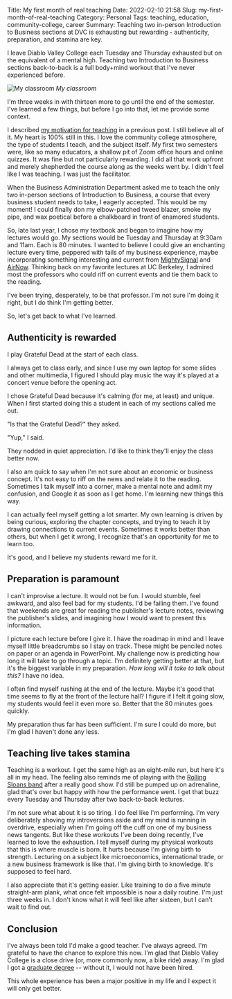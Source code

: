 Title: My first month of real teaching
Date: 2022-02-10 21:58
Slug: my-first-month-of-real-teaching
Category: Personal
Tags: teaching, education, community-college, career
Summary: Teaching two in-person Introduction to Business sections at DVC is exhausting but rewarding - authenticity, preparation, and stamina are key.

I leave Diablo Valley College each Tuesday and Thursday exhausted but on the equivalent of a mental high. Teaching two Introduction to Business sections back-to-back is a full body+mind workout that I've never experienced before. 

![My classroom]({static}/images/FDE73FAF-9199-4C01-B425-A4CF0F7CA28D_1_105_c.jpeg)
*My classroom*

I'm three weeks in with thirteen more to go until the end of the semester. I've learned a few things, but before I go into that, let me provide some context. 

I described [my motivation for teaching]({filename}why-im-applying-to-be-an-instructor-at-dvc.md) in a previous post. I still believe all of it. My heart is 100% still in this. I love the community college atmosphere, the type of students I teach, and the subject itself. My first two semesters were, like so many educators, a shallow pit of Zoom office hours and online quizzes. It was fine but not particularly rewarding. I did all that work upfront and merely shepherded the course along as the weeks went by. I didn't feel like I was teaching. I was just the facilitator. 

When the Business Administration Department asked me to teach the only two in-person sections of Introduction to Business, a course that every business student needs to take, I eagerly accepted. This would be my moment! I could finally don my elbow-patched tweed blazer, smoke my pipe, and wax poetical before a chalkboard in front of enamored students. 

So, late last year, I chose my textbook and began to imagine how my lectures would go. My sections would be Tuesday and Thursday at 9:30am and 11am. Each is 80 minutes. I wanted to believe I could give an enchanting lecture every time, peppered with tails of my business experience, maybe incorporating something interesting and current from [MightySignal](https://mightysignal.com) and [AirNow](https://www.airnow.com). Thinking back on my favorite lectures at UC Berkeley, I admired most the professors who could riff on current events and tie them back to the reading. 

I've been trying, desperately, to be that professor. I'm not sure I'm doing it right, but I do think I'm getting better. 

So, let's get back to what I've learned.

## Authenticity is rewarded

I play Grateful Dead at the start of each class. 

I always get to class early, and since I use my own laptop for some slides and other multimedia, I figured I should play music the way it's played at a concert venue before the opening act. 

I chose Grateful Dead because it's calming (for me, at least) and unique. When I first started doing this a student in each of my sections called me out. 

"Is that the Grateful Dead?" they asked. 

"Yup," I said.

They nodded in quiet appreciation. I'd like to think they'll enjoy the class better now. 

I also am quick to say when I'm not sure about an economic or business concept. It's not easy to riff on the news and relate it to the reading. Sometimes I talk myself into a corner, make a mental note and admit my confusion, and Google it as soon as I get home. I'm learning new things this way.

I can actually feel myself getting a lot smarter. My own learning is driven by being curious, exploring the chapter concepts, and trying to teach it by drawing connections to current events. Sometimes it works better than others, but when I get it wrong, I recognize that's an opportunity for me to learn too. 

It's good, and I believe my students reward me for it. 

## Preparation is paramount

I can't improvise a lecture. It would not be fun. I would stumble, feel awkward, and also feel bad for my students. I'd be failing them. I've found that weekends are great for reading the publisher's lecture notes, reviewing the publisher's slides, and imagining how I would want to present this information. 

I picture each lecture before I give it. I have the roadmap in mind and I leave myself little breadcrumbs so I stay on track. These might be penciled notes on paper or an agenda in PowerPoint. My challenge now is predicting how long it will take to go through a topic. I'm definitely getting better at that, but it's the biggest variable in my preparation. *How long will it take to talk about this?* I have no idea. 

I often find myself rushing at the end of the lecture. Maybe it's good that time seems to fly at the front of the lecture hall? I figure if I felt it going slow, my students would feel it even more so. Better that the 80 minutes goes quickly. 

My preparation thus far has been sufficient. I'm sure I could do more, but I'm glad I haven't done any less.

## Teaching live takes stamina

Teaching is a workout. I get the same high as an eight-mile run, but here it's all in my head. The feeling also reminds me of playing with the [Rolling Sloans band]({filename}becoming-a-better-public-singer.md) after a really good show. I'd still be pumped up on adrenaline, glad that's over but happy with how the performance went. I get that buzz every Tuesday and Thursday after two back-to-back lectures.

I'm not sure what about it is so tiring. I do feel like I'm performing. I'm very deliberately shoving my introversions aside and my mind is running in overdrive, especially when I'm going off the cuff on one of my business news tangents. But like these workouts I've been doing recently, I've learned to love the exhaustion. I tell myself during my physical workouts that this is where muscle is born. It hurts because I'm giving birth to strength. Lecturing on a subject like microeconomics, international trade, or a new business framework is like that. I'm giving birth to knowledge. It's supposed to feel hard. 

I also appreciate that it's getting easier. Like training to do a five minute straight-arm plank, what once felt impossible is now a daily routine. I'm just three weeks in. I don't know what it will feel like after sixteen, but I can't wait to find out. 

## Conclusion

I've always been told I'd make a good teacher. I've always agreed. I'm grateful to have the chance to explore this now. I'm glad that Diablo Valley College is a close drive (or, more commonly now, a bike ride) away. I'm glad I got a [graduate degree]({filename}what-my-grad-school-experience-meant-to-me.md) -- without it, I would not have been hired. 

This whole experience has been a major positive in my life and I expect it will only get better.